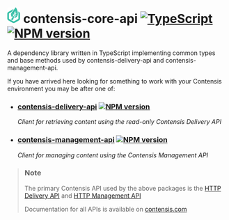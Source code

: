 # [![Contensis](https://github.com/contensis/cli/raw/refs/heads/main/assets/contensis-logo--tiny.svg)](https://www.contensis.com) contensis-core-api [![TypeScript](https://img.shields.io/badge/TypeScript-007ACC?style=flat&logo=typescript&logoColor=white)](https://www.typescriptlang.org/) [![NPM version](https://img.shields.io/npm/v/contensis-core-api.svg?style=flat)](https://www.npmjs.com/package/contensis-core-api)

A dependency library written in TypeScript implementing common types and base methods used by contensis-delivery-api and contensis-management-api.

If you have arrived here looking for something to work with your Contensis environment you may be after one of:

- ### [contensis-delivery-api](https://github.com/contensis/contensis-delivery-api) [![NPM version](https://img.shields.io/npm/v/contensis-delivery-api.svg?style=flat)](https://www.npmjs.com/package/contensis-delivery-api)
  _Client for retrieving content using the read-only Contensis Delivery API_
- ### [contensis-management-api](https://github.com/contensis/contensis-management-api) [![NPM version](https://img.shields.io/npm/v/contensis-management-api.svg?style=flat)](https://www.npmjs.com/package/contensis-management-api)</span>
  _Client for managing content using the Contensis Management API_

> ### Note
>
> The primary Contensis API used by the above packages is the [HTTP Delivery API](https://www.contensis.com/help-and-docs/apis/delivery-http) and [HTTP Management API](https://www.contensis.com/help-and-docs/apis/management-http)
>
> Documentation for all APIs is available on [contensis.com](https://www.contensis.com/help-and-docs/apis/all-apis)
